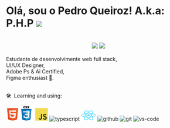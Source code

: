 <h1>Olá, sou o Pedro Queiroz! A.k.a: P.H.P <img src="https://raw.githubusercontent.com/kaueMarques/kaueMarques/master/hi.gif" width="30px"></h1>

<br>
<div align="center">
 
  <img height="200em" src="https://github-readme-stats.vercel.app/api?username=PedroHP-queiroz&show_icons=true&theme=dark"/>
  <img height="200em" src="https://github-readme-stats.vercel.app/api/top-langs/?username=PedroHP-queiroz&theme=dark"/>
  <br>
</div>
<br>
<div>
Estudante de desenvolvimente web full stack,
<br>
UI/UX Designer, <br>
Adobe Ps & Ai Certified, <br>
Figma enthusiast 👀.
</div>
<br>
<p>🛠 &nbsp;Learning and using:</p>
<div>
 <img src="https://raw.githubusercontent.com/devicons/devicon/master/icons/html5/html5-original.svg" alt="html5"  width="35" height="35"/><img src="https://raw.githubusercontent.com/devicons/devicon/master/icons/css3/css3-original-wordmark.svg" alt="css3" width="40" height="40"/> <img src="https://raw.githubusercontent.com/devicons/devicon/master/icons/javascript/javascript-original.svg" alt="javascript" width="35" height="35"/>
 <img src="https://cdn.jsdelivr.net/gh/devicons/devicon/icons/typescript/typescript-original.svg" alt="typescript" width="35" height="35"/>
 </a> <img alt="ReactJs" width="40" height="30" src="https://raw.githubusercontent.com/devicons/devicon/master/icons/react/react-original.svg"> 
 </a> <img src="https://cdn.jsdelivr.net/gh/devicons/devicon/icons/github/github-original-wordmark.svg" alt="github" width="40" height="33"/> <img src="https://cdn.jsdelivr.net/gh/devicons/devicon/icons/git/git-plain.svg" alt="git" width="35" height="35"/> <img src="https://cdn.jsdelivr.net/gh/devicons/devicon/icons/vscode/vscode-original.svg" alt="vs-code" width="35" height="35"/>
</div>
